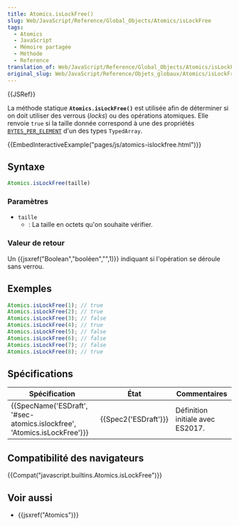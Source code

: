 ```yaml
---
title: Atomics.isLockFree()
slug: Web/JavaScript/Reference/Global_Objects/Atomics/isLockFree
tags:
  - Atomics
  - JavaScript
  - Mémoire partagée
  - Méthode
  - Reference
translation_of: Web/JavaScript/Reference/Global_Objects/Atomics/isLockFree
original_slug: Web/JavaScript/Reference/Objets_globaux/Atomics/isLockFree
---
```

{{JSRef}}

La méthode statique **`Atomics.isLockFree()`** est utilisée afin de déterminer si on doit utiliser des verrous (*locks*) ou des opérations atomiques. Elle renvoie `true` si la taille donnée correspond à une des propriétés [`BYTES_PER_ELEMENT`](/fr/docs/Web/JavaScript/Reference/Objets_globaux/TypedArray/BYTES_PER_ELEMENT) d'un des types `TypedArray`.

{{EmbedInteractiveExample("pages/js/atomics-islockfree.html")}}

## Syntaxe

```js
Atomics.isLockFree(taille)
```

### Paramètres

- `taille`
  - : La taille en octets qu'on souhaite vérifier.

### Valeur de retour

Un {{jsxref("Boolean","booléen","",1)}} indiquant si l'opération se déroule sans verrou.

## Exemples

```js
Atomics.isLockFree(1); // true
Atomics.isLockFree(2); // true
Atomics.isLockFree(3); // false
Atomics.isLockFree(4); // true
Atomics.isLockFree(5); // false
Atomics.isLockFree(6); // false
Atomics.isLockFree(7); // false
Atomics.isLockFree(8); // true
```

## Spécifications

| Spécification                                                                                    | État                         | Commentaires                     |
| ------------------------------------------------------------------------------------------------ | ---------------------------- | -------------------------------- |
| {{SpecName('ESDraft', '#sec-atomics.islockfree', 'Atomics.isLockFree')}} | {{Spec2('ESDraft')}} | Définition initiale avec ES2017. |

## Compatibilité des navigateurs

{{Compat("javascript.builtins.Atomics.isLockFree")}}

## Voir aussi

- {{jsxref("Atomics")}}
